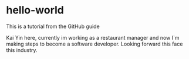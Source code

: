 # hello-world
This is a tutorial from the GitHub guide


Kai Yin here, currently im working as a restaurant manager and now I`m making steps to become a software developer.
Looking forward this face this industry.
